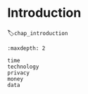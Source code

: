 
# Introduction
:label:`chap_introduction`
```toc
:maxdepth: 2

time
technology
privacy
money
data
```
